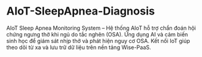 # AIoT-SleepApnea-Diagnosis
AIoT Sleep Apnea Monitoring System – Hệ thống AIoT hỗ trợ chẩn đoán hội chứng ngưng thở khi ngủ do tắc nghẽn (OSA).  Ứng dụng AI và cảm biến sinh học để giám sát nhịp thở và phát hiện nguy cơ OSA. Kết nối IoT giúp theo dõi từ xa và lưu trữ dữ liệu trên nền tảng Wise-PaaS.
